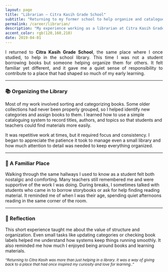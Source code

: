```yaml
---
layout: page
title: "Librarian — Citra Kasih Grade School"
subtitle: "Returning to my former school to help organize and catalogue the library collection."
permalink: /career/librarian/
description: "My experience working as a librarian at Citra Kasih Grade School, where I helped organize, categorize, and catalogue books in the same library I once studied in."
accent_color: rgb(120,160,210)
date: 2019-04-01
---
```


<section class="lead" style="text-align: justify;">
I returned to <strong>Citra Kasih Grade School</strong>, the same place where I once studied, to help in the school library.  
This time I was not a student borrowing books but someone helping organize them for others.  
It felt familiar yet different, and it gave me a quiet sense of responsibility to contribute to a place that had shaped so much of my early learning.
</section>

---

### 📚 Organizing the Library

Most of my work involved sorting and categorizing books. Some older collections had never been properly grouped, so I helped identify new categories and assign books to them. I learned how to use a simple cataloguing system to record titles, authors, and topics so that students and teachers could find materials more easily.

It was repetitive work at times, but it required focus and consistency.  I began to appreciate the patience it took to manage even a small library and how much attention to detail was needed to keep everything organized.

---

### 🏫 A Familiar Place

Walking through the same hallways I used to know as a student felt both nostalgic and comforting.  Many teachers still remembered me and were supportive of the work I was doing.  During breaks, I sometimes talked with students who came in to borrow storybooks or ask for help finding reading material.  It reminded me of when I was their age, spending quiet afternoons reading in the same corner of the room.

---

### 💭 Reflection

This short experience taught me about the value of structure and organization. Even small tasks like updating categories or checking book labels helped me understand how systems keep things running smoothly. It also reminded me how much I enjoyed being around books and learning materials.  

<p><small><em>“Returning to Citra Kasih was more than just helping in a library. It was a way of giving back to a place that had once inspired my curiosity and love for learning..”</em></small></p>
